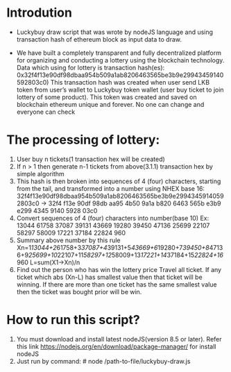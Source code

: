 Introdution
===========

- Luckybuy draw script that was wrote by nodeJS language and using transaction hash of ethereum block as input data to draw.

- We have built a completely transparent and fully decentralized platform for organizing and conducting a lottery using the blockchain technology.
Data which using for lottery is transaction hash(es): 0x32f4f13e90df98dbaa954b509a1ab8206463565be3b9e29943459140592803c0)
This transaction hash was created when user send LKB token from user’s wallet to Luckybuy token wallet (user buy ticket to join lottery of some product).
This token was created and saved on blockchain ethereum unique and forever. No one can change and everyone can check

The processing of lottery:
=========================
1)	User buy n tickets(1 transaction hex will be created)
2)	If n > 1 then generate n-1 tickets from above(3.1.1) transaction hex by simple algorithm
3)	This hash is then broken into sequences of 4 (four) characters, starting from the tail, and transformed into a number using NHEX base 16:
32f4f13e90df98dbaa954b509a1ab8206463565be3b9e29943459140592803c0
-> 32f4 f13e 90df 98db aa95 4b50 9a1a b820 6463 565b e3b9 e299 4345 9140 5928 03c0
4)	Convert sequences of 4 (four) characters into number(base 10)
Ex: 13044 61758 37087 39131 43669 19280 39450 47136 25699 22107 58297 58009 17221 37184 22824 960
5)	Summary above number by this rule
Xn=1*13044+2*61758+3*37087+4*39131+5*43669+6*19280+7*39450+8*47136+9*25699+10*22107+11*58297+12*58009+13*17221+14*37184+15*22824+16*960
L=sum(X1->Xn)/n
6)	Find out the person who has win the lottery price
Travel all ticket. If any ticket which abs (Xn-L) has smallest value then that ticket will be winning.
If there are more than one ticket has the same smallest value then the ticket was bought prior will be win.

How to run this script?
=======================
1) You must download and install latest nodeJS(version 8.5 or later). Refer this link https://nodejs.org/en/download/package-manager/ for install nodeJS
2) Just run by command: # node /path-to-file/luckybuy-draw.js
